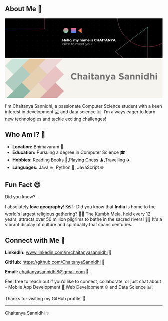 ## About Me 👋

![ChaitanyaSannidhi](Blue-Futuristic-Technology-Linkedln-Banner.png#gh-dark-mode-only)
![ChaitanyaSannidhi](Colorful-Pastel-Modern-Personal-LinkedIn-Banner.png#gh-light-mode-only)


I'm Chaitanya Sannidhi, a passionate Computer Science student with a keen interest in development 💻 and data science 📊. I’m always eager to learn new technologies and tackle exciting challenges!

## Who Am I? 🤔

- **Location:** Bhimavaram 📍
- **Education:** Pursuing a degree in Computer Science 🎓
- **Hobbies:** Reading Books 📖,Playing Chess ♟️,Travelling ✈️
- **Languages:** Java ☕, Python 🐍, JavaScript 🌐

## Fun Fact 😄

Did you know? -  

I absolutely **love geography**! 🗺️✨ Did you know that **India** is home to the world's largest religious gathering? 🕌⛪ The Kumbh Mela, held every 12 years, attracts over 50 million pilgrims to bathe in the sacred rivers! 🌊🙏 It's a vibrant display of culture and spirituality that spans centuries.


## Connect with Me 🌟

 **LinkedIn:** www.linkedin.com/in/chaitanyasannidhi 🔗
 
 **GitHub:**   https://github.com/ChaitanyaSannidhi 💼
 
 **Email:**    chaitanyasannidhi8@gmail.com 📧

Feel free to reach out if you’d like to connect, collaborate, or just chat about - Mobile App Development 📱,Web Development 🌐 and Data Science 📊!

Thanks for visiting my GitHub profile! 🌟

---

Chaitanya Sannidhi ✨
